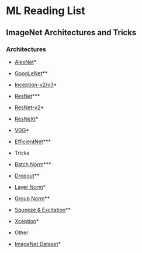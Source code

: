# ML Reading List
## ImageNet Architectures and Tricks

### Architectures

-   [AlexNet](https://papers.nips.cc/paper/4824-imagenet-classification-with-deep-convolutional-neural-networks)\*

-   [GoogLeNet](https://arxiv.org/abs/1409.4842)\*\*

-   [Inception-v2/v3](https://arxiv.org/abs/1512.00567)\*

-   [ResNet](https://arxiv.org/abs/1512.03385)\*\*\*

-   [ResNet-v2](https://arxiv.org/abs/1603.05027)\*

-   [ResNeXt](https://arxiv.org/abs/1611.05431)\*

-   [VGG](https://arxiv.org/abs/1409.1556)\*

-   [EfficientNet](https://arxiv.org/abs/1905.11946)\*\*\*

-   Tricks

-   [Batch Norm](https://arxiv.org/abs/1502.03167)\*\*\*

-   [Dropout](http://jmlr.org/papers/v15/srivastava14a.html)\*\*

-   [Layer Norm](https://arxiv.org/abs/1607.06450)\*

-   [Group Norm](https://arxiv.org/abs/1803.08494)\*\*

-   [Squeeze & Excitation](https://arxiv.org/abs/1709.01507)\*\*

-   [Xception](https://arxiv.org/abs/1610.02357)\*

-   Other

-   [ImageNet Dataset](http://www.image-net.org/papers/imagenet_cvpr09.pdf)\*

